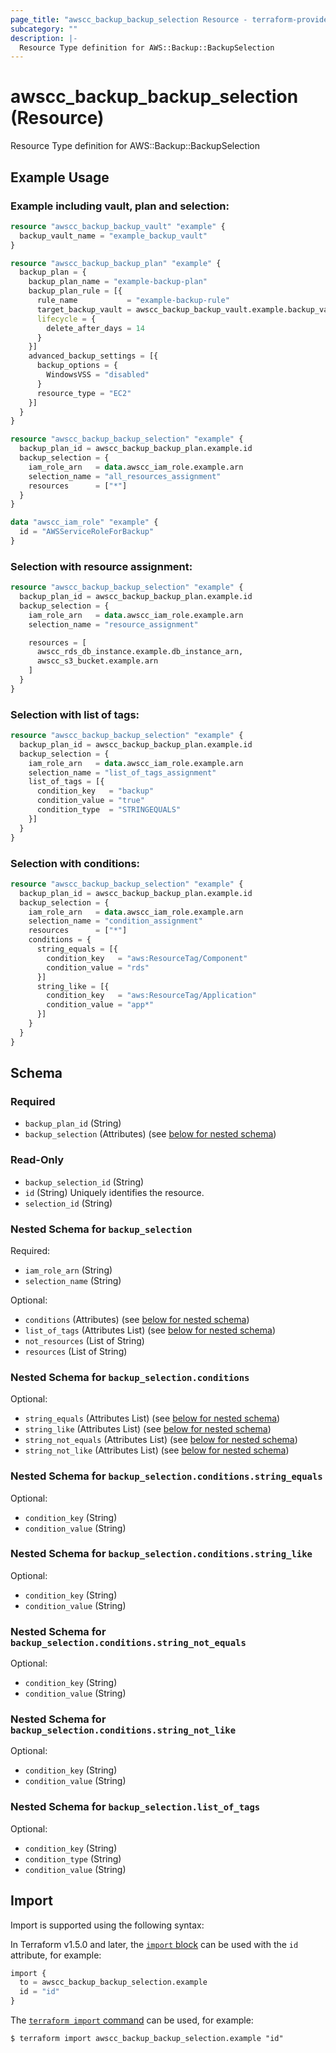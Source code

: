 ```yaml
---
page_title: "awscc_backup_backup_selection Resource - terraform-provider-awscc"
subcategory: ""
description: |-
  Resource Type definition for AWS::Backup::BackupSelection
---
```


# awscc_backup_backup_selection (Resource)

Resource Type definition for AWS::Backup::BackupSelection

## Example Usage

### Example including vault, plan and selection:
```terraform
resource "awscc_backup_backup_vault" "example" {
  backup_vault_name = "example_backup_vault"
}

resource "awscc_backup_backup_plan" "example" {
  backup_plan = {
    backup_plan_name = "example-backup-plan"
    backup_plan_rule = [{
      rule_name           = "example-backup-rule"
      target_backup_vault = awscc_backup_backup_vault.example.backup_vault_name
      lifecycle = {
        delete_after_days = 14
      }
    }]
    advanced_backup_settings = [{
      backup_options = {
        WindowsVSS = "disabled"
      }
      resource_type = "EC2"
    }]
  }
}

resource "awscc_backup_backup_selection" "example" {
  backup_plan_id = awscc_backup_backup_plan.example.id
  backup_selection = {
    iam_role_arn   = data.awscc_iam_role.example.arn
    selection_name = "all_resources_assignment"
    resources      = ["*"]
  }
}

data "awscc_iam_role" "example" {
  id = "AWSServiceRoleForBackup"
}
```

### Selection with resource assignment:
```terraform
resource "awscc_backup_backup_selection" "example" {
  backup_plan_id = awscc_backup_backup_plan.example.id
  backup_selection = {
    iam_role_arn   = data.awscc_iam_role.example.arn
    selection_name = "resource_assignment"

    resources = [
      awscc_rds_db_instance.example.db_instance_arn,
      awscc_s3_bucket.example.arn
    ]
  }
}
```

### Selection with list of tags:
```terraform
resource "awscc_backup_backup_selection" "example" {
  backup_plan_id = awscc_backup_backup_plan.example.id
  backup_selection = {
    iam_role_arn   = data.awscc_iam_role.example.arn
    selection_name = "list_of_tags_assignment"
    list_of_tags = [{
      condition_key   = "backup"
      condition_value = "true"
      condition_type  = "STRINGEQUALS"
    }]
  }
}
```

### Selection with conditions:
```terraform
resource "awscc_backup_backup_selection" "example" {
  backup_plan_id = awscc_backup_backup_plan.example.id
  backup_selection = {
    iam_role_arn   = data.awscc_iam_role.example.arn
    selection_name = "condition_assignment"
    resources      = ["*"]
    conditions = {
      string_equals = [{
        condition_key   = "aws:ResourceTag/Component"
        condition_value = "rds"
      }]
      string_like = [{
        condition_key   = "aws:ResourceTag/Application"
        condition_value = "app*"
      }]
    }
  }
}
```



<!-- schema generated by tfplugindocs -->
## Schema

### Required

- `backup_plan_id` (String)
- `backup_selection` (Attributes) (see [below for nested schema](#nestedatt--backup_selection))

### Read-Only

- `backup_selection_id` (String)
- `id` (String) Uniquely identifies the resource.
- `selection_id` (String)

<a id="nestedatt--backup_selection"></a>
### Nested Schema for `backup_selection`

Required:

- `iam_role_arn` (String)
- `selection_name` (String)

Optional:

- `conditions` (Attributes) (see [below for nested schema](#nestedatt--backup_selection--conditions))
- `list_of_tags` (Attributes List) (see [below for nested schema](#nestedatt--backup_selection--list_of_tags))
- `not_resources` (List of String)
- `resources` (List of String)

<a id="nestedatt--backup_selection--conditions"></a>
### Nested Schema for `backup_selection.conditions`

Optional:

- `string_equals` (Attributes List) (see [below for nested schema](#nestedatt--backup_selection--conditions--string_equals))
- `string_like` (Attributes List) (see [below for nested schema](#nestedatt--backup_selection--conditions--string_like))
- `string_not_equals` (Attributes List) (see [below for nested schema](#nestedatt--backup_selection--conditions--string_not_equals))
- `string_not_like` (Attributes List) (see [below for nested schema](#nestedatt--backup_selection--conditions--string_not_like))

<a id="nestedatt--backup_selection--conditions--string_equals"></a>
### Nested Schema for `backup_selection.conditions.string_equals`

Optional:

- `condition_key` (String)
- `condition_value` (String)


<a id="nestedatt--backup_selection--conditions--string_like"></a>
### Nested Schema for `backup_selection.conditions.string_like`

Optional:

- `condition_key` (String)
- `condition_value` (String)


<a id="nestedatt--backup_selection--conditions--string_not_equals"></a>
### Nested Schema for `backup_selection.conditions.string_not_equals`

Optional:

- `condition_key` (String)
- `condition_value` (String)


<a id="nestedatt--backup_selection--conditions--string_not_like"></a>
### Nested Schema for `backup_selection.conditions.string_not_like`

Optional:

- `condition_key` (String)
- `condition_value` (String)



<a id="nestedatt--backup_selection--list_of_tags"></a>
### Nested Schema for `backup_selection.list_of_tags`

Optional:

- `condition_key` (String)
- `condition_type` (String)
- `condition_value` (String)

## Import

Import is supported using the following syntax:

In Terraform v1.5.0 and later, the [`import` block](https://developer.hashicorp.com/terraform/language/import) can be used with the `id` attribute, for example:

```terraform
import {
  to = awscc_backup_backup_selection.example
  id = "id"
}
```

The [`terraform import` command](https://developer.hashicorp.com/terraform/cli/commands/import) can be used, for example:

```shell
$ terraform import awscc_backup_backup_selection.example "id"
```